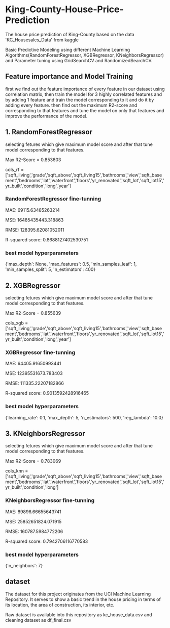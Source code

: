 # King-County-House-Price-Prediction
The  house price prediction of King-County based on the data 'KC_Housesales_Data' from kaggle

Basic Predictive Modeling using different Machine Learning Algorithms(RandomForestRegressor, XGBRegressor, KNeighborsRegressor) and Parameter tuning using GridSearchCV and RandomizedSearchCV.

## Feature importance and Model Training
first we find out the feature importance of every feature in our dataset using correlation matrix, then train the model for 3 highly correlated features and by adding 1 feature and train the model corresponding to it and do it by adding every feature. then find out the maximum R2-score and corresponding to that features and tune the model on only that features and improve the performance of the model. 

## 1. RandomForestRegressor
selecting fetures which give maximum model score and after that tune model corresponding to that features.

Max R2-Score = 0.853603

cols_rf =                        ['sqft_living','grade','sqft_above','sqft_living15','bathrooms','view','sqft_basement','bedrooms','lat','waterfront','floors','yr_renovated','sqft_lot','sqft_lot15','yr_built','condition','long','year']

### RandomForestRegressor fine-tunning
MAE: 69115.63485263214

MSE: 16485435443.318863

RMSE: 128395.62081052011

R-squared score: 0.8688127402530751

### best model hyperparameters
{'max_depth': None, 'max_features': 0.5, 'min_samples_leaf': 1, 'min_samples_split': 5, 'n_estimators': 400}

## 2. XGBRegressor
selecting fetures which give maximum model score and after that tune model corresponding to that features.

Max R2-Score = 0.855639

cols_xgb = ['sqft_living','grade','sqft_above','sqft_living15','bathrooms','view','sqft_basement','bedrooms','lat','waterfront','floors','yr_renovated','sqft_lot','sqft_lot15','yr_built','condition','long','year']

### XGBRegressor fine-tunning
MAE: 64405.91650993441

MSE: 12395531673.783403

RMSE: 111335.22207182866

R-squared score: 0.9013592428916465

### best model hyperparameters
{'learning_rate': 0.1, 'max_depth': 5, 'n_estimators': 500, 'reg_lambda': 10.0}

## 3. KNeighborsRegressor
selecting fetures which give maximum model score and after that tune model corresponding to that features.

Max R2-Score = 0.783069

cols_knn = ['sqft_living','grade','sqft_above','sqft_living15','bathrooms','view','sqft_basement','bedrooms','lat','waterfront','floors','yr_renovated','sqft_lot','sqft_lot15','yr_built','condition','long']

### KNeighborsRegressor fine-tunning
MAE: 89896.66655643741

MSE: 25852651824.071915

RMSE: 160787.5984772206

R-squared score: 0.7942706116770583

### best model hyperparameters
{'n_neighbors': 7}

## dataset
The dataset for this project originates from the UCI Machine Learning Repository. It serves to show a basic trend in the house pricing in terms of its location, the area of construction, its interior, etc.

Raw dataset is available into this repository as kc_house_data.csv and cleaning dataset as df_final.csv
